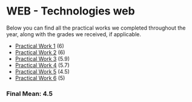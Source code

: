 # WEB - Technologies web

Below you can find all the practical works we completed throughout the year, along with the grades we received, if applicable.

 - [Practical Work 1](https://github.com/CalvinGraf1/web/tree/main/pw01) (6)
 - [Practical Work 2](https://github.com/CalvinGraf1/web/tree/main/pw02) (6)
 - [Practical Work 3](https://github.com/CalvinGraf1/web/tree/main/pw03) (5.9)
 - [Practical Work 4](https://github.com/CalvinGraf1/web/tree/main/pw04) (5.7)
 - [Practical Work 5](https://github.com/CalvinGraf1/web/tree/main/pw05) (4.5)
 - [Practical Work 6](https://github.com/CalvinGraf1/web/tree/main/pw06) (5)

### Final Mean: **4.5**
